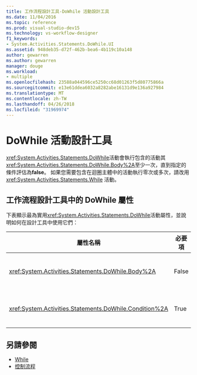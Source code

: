 ```yaml
---
title: 工作流程設計工具-DoWhile 活動設計工具
ms.date: 11/04/2016
ms.topic: reference
ms.prod: visual-studio-dev15
ms.technology: vs-workflow-designer
f1_keywords:
- System.Activities.Statements.DoWhile.UI
ms.assetid: 948deb35-d72f-462b-bea6-4b119c10a148
author: gewarren
ms.author: gewarren
manager: douge
ms.workload:
- multiple
ms.openlocfilehash: 23588a044596ce5250cc68d01263f5d80775866a
ms.sourcegitcommit: e13e61ddea6032a8282abe16131d9e136a927984
ms.translationtype: MT
ms.contentlocale: zh-TW
ms.lasthandoff: 04/26/2018
ms.locfileid: "31969974"
---
```

# <a name="dowhile-activity-designer"></a>DoWhile 活動設計工具

<xref:System.Activities.Statements.DoWhile>活動會執行包含的活動其<xref:System.Activities.Statements.DoWhile.Body%2A>至少一次，直到指定的條件評估為**false**。 如果您需要包含在迴圈主體中的活動執行零次或多次，請改用 <xref:System.Activities.Statements.While> 活動。

## <a name="dowhile-properties-in-the-workflow-designer"></a>工作流程設計工具中的 DoWhile 屬性

下表顯示最為實用<xref:System.Activities.Statements.DoWhile>活動屬性，並說明如何在設計工具中使用它們：

|屬性名稱|必要項|使用方式|
|-------------------|--------------|-----------|
|<xref:System.Activities.Statements.DoWhile.Body%2A>|False|要執行的條件時的活動**true**。 若要加入<xref:System.Activities.Statements.DoWhile.Body%2A>活動，請從工具箱拖曳到活動**主體**方塊**DoWhile**活動設計工具的提示文字 「 置放活動 」。|
|<xref:System.Activities.Statements.DoWhile.Condition%2A>|True|在每次迴圈重複之後所要評估的條件。 若要設定<xref:System.Activities.Statements.DoWhile.Condition%2A>，輸入在 Visual Basic 運算式**條件**方塊**DoWhile**活動設計工具，或在屬性方格中。|

## <a name="see-also"></a>另請參閱

- [While](../workflow-designer/while-activity-designer.md)
- [控制流程](../workflow-designer/control-flow-activity-designers.md)